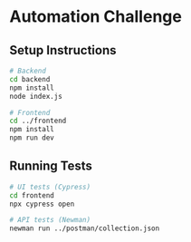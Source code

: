 # Automation Challenge

## Setup Instructions

```bash
# Backend
cd backend
npm install
node index.js

# Frontend
cd ../frontend
npm install
npm run dev
```

## Running Tests

```bash
# UI tests (Cypress)
cd frontend
npx cypress open

# API tests (Newman)
newman run ../postman/collection.json
```